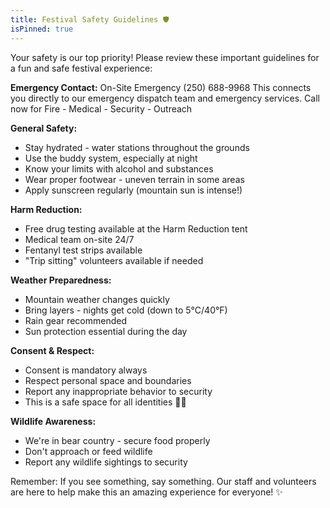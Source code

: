 ```yaml
---
title: Festival Safety Guidelines 🛡️
isPinned: true
---
```


Your safety is our top priority! Please review these important guidelines for a fun and safe festival experience:

**Emergency Contact:** On-Site Emergency (250) 688-9968
This connects you directly to our emergency dispatch team and emergency services.
Call now for Fire - Medical - Security - Outreach

**General Safety:**
- Stay hydrated - water stations throughout the grounds
- Use the buddy system, especially at night
- Know your limits with alcohol and substances
- Wear proper footwear - uneven terrain in some areas
- Apply sunscreen regularly (mountain sun is intense!)

**Harm Reduction:**
- Free drug testing available at the Harm Reduction tent
- Medical team on-site 24/7
- Fentanyl test strips available
- "Trip sitting" volunteers available if needed

**Weather Preparedness:**
- Mountain weather changes quickly
- Bring layers - nights get cold (down to 5°C/40°F)
- Rain gear recommended
- Sun protection essential during the day

**Consent & Respect:**
- Consent is mandatory always
- Respect personal space and boundaries
- Report any inappropriate behavior to security
- This is a safe space for all identities 🏳️‍🌈

**Wildlife Awareness:**
- We're in bear country - secure food properly
- Don't approach or feed wildlife
- Report any wildlife sightings to security

Remember: If you see something, say something. Our staff and volunteers are here to help make this an amazing experience for everyone! ✨
